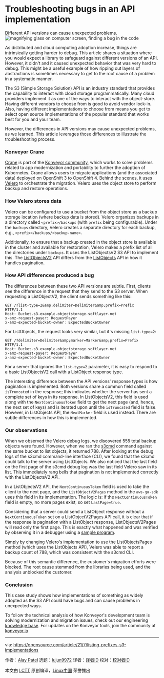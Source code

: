 [#]: subject: (Troubleshooting bugs in an API implementation)
[#]: via: (https://opensource.com/article/21/7/listing-prefixes-s3-implementations)
[#]: author: (Alay Patel https://opensource.com/users/alpatel)
[#]: collector: (lujun9972)
[#]: translator: ( )
[#]: reviewer: ( )
[#]: publisher: ( )
[#]: url: ( )

Troubleshooting bugs in an API implementation
======
Different API versions can cause unexpected problems.
![magnifying glass on computer screen, finding a bug in the code][1]

As distributed and cloud computing adoption increase, things are intrinsically getting harder to debug. This article shares a situation where you would expect a library to safeguard against different versions of an API. However, it didn't and it caused unexpected behavior that was very hard to debug. This might be a useful example of how ripping out layers of abstractions is sometimes necessary to get to the root cause of a problem in a systematic manner.

The S3 (Simple Storage Solution) API is an industry standard that provides the capability to interact with cloud storage programmatically. Many cloud providers implement it as one of the ways to interact with the object-store. Having different vendors to choose from is good to avoid vendor lock-in. Also, having different implementations to choose from means you get to select open source implementations of the popular standard that works best for you and your team.

However, the differences in API versions may cause unexpected problems, as we learned. This article leverages those differences to illustrate the troubleshooting process.

### Konveyor Crane

[Crane][2] is part of the [Konveyor community][3], which works to solve problems related to app modernization and portability to further the adoption of Kubernetes. Crane allows users to migrate applications (and the associated data) deployed on OpenShift 3 to OpenShift 4. Behind the scenes, it uses [Velero][4] to orchestrate the migration. Velero uses the object store to perform backup and restore operations.

### How Velero stores data

Velero can be configured to use a bucket from the object store as a backup storage location (where backup data is stored). Velero organizes backups in a directory called `<prefix>/backups` (with `prefix` being configurable). Under the `backups` directory, Velero creates a separate directory for each backup, e.g., `<prefix>/backups/<backup-name>`.

Additionally, to ensure that a backup created in the object store is available in the cluster and available for restoration, Velero makes a prefix list of all the directories under `backups`. It uses the ListObjectsV2 S3 API to implement this. The [ListObjectsV2][5] API differs from the [ListObjects][6] API in how it handles pagination.

### How API differences produced a bug

The differences between these two API versions are subtle. First, clients see the difference in the request that they send to the S3 server. When requesting a ListObjectV2, the client sends something like this:


```
GET /?list-type=2&amp;delimiter=Delimiter&amp;prefix=Prefix
HTTP/1.1
Host: Bucket.s3.example.objectstorage.softlayer.net
x-amz-request-payer: RequestPayer
x-amz-expected-bucket-owner: ExpectedBucketOwner
```

For ListObjects, the request looks very similar, but it's missing `list-type=2`:


```
GET /?delimiter=Delimiter&amp;marker=Marker&amp;prefix=Prefix
HTTP/1.1
Host: Bucket.s3.example.objectstorage.softlayer.net
x-amz-request-payer: RequestPayer
x-amz-expected-bucket-owner: ExpectedBucketOwner
```

For a server that ignores the `list-type=2` parameter, it is easy to respond to a basic ListObjectsV2 call with a ListObject response type.

The interesting difference between the API versions' response types is how pagination is implemented. Both versions share a common field called `isTruncated` in the response; this indicates whether the server has sent a complete set of keys in its response. In ListObjectsV2, this field is used along with the `NextContinuousToken` field to get the next page (and, hence, the next set of keys) and is iterated upon until the `isTruncated` field is false. However, in ListObjects API, the `NextMarker` field is used instead. There are subtle differences in how this is implemented.

### Our observations

When we observed the Velero debug logs, we discovered 555 total backup objects were found. However, when we ran the [s3cmd][7] command against the same bucket to list objects, it returned 788. After looking at the debug logs of the s3cmd command-line interface (CLI), we found that the s3cmd could talk to the server using ListObjects. We also noticed that the last field on the first page of the s3cmd debug log was the last field Velero saw in its list. This immediately rang bells that pagination is not implemented correctly with the ListObjectsV2 API.

In a ListObjectsV2 API, the `NextContinuousToken` field is used to take the client to the next page, and the `ListObjectV2Pages` method in the `aws-go-sdk` uses this field in its implementation. The logic is: if the `NextContinuousToken` field is empty, no more pages exist, so set `LastPage=true`.

Considering that a server could send a ListObject response without a `NextContinuousToken` set on a ListObjectV2Pages API call, it is clear that if the response is pagination with a ListObject response, ListObjectsV2Pages will read only the first page. This is exactly what happened and was verified by observing it in a debugger using a [sample program][8].

Simply by changing Velero's implementation to use the ListObjectsPages method (which uses the ListObjects API), Velero was able to report a backup count of 788, which was consistent with the s3cmd CLI.

Because of this semantic difference, the customer's migration efforts were blocked. The root cause stemmed from the libraries being used, and the analysis unblocked the customer.

### Conclusion

This case study shows how implementations of something as widely adopted as the S3 API could have bugs and can cause problems in unexpected ways.

To follow the technical analysis of how Konveyor's development team is solving modernization and migration issues, check out our engineering [knowledge base][9]. For updates on the Konveyor tools, join the community at [konveyor.io][10]

--------------------------------------------------------------------------------

via: https://opensource.com/article/21/7/listing-prefixes-s3-implementations

作者：[Alay Patel][a]
选题：[lujun9972][b]
译者：[译者ID](https://github.com/译者ID)
校对：[校对者ID](https://github.com/校对者ID)

本文由 [LCTT](https://github.com/LCTT/TranslateProject) 原创编译，[Linux中国](https://linux.cn/) 荣誉推出

[a]: https://opensource.com/users/alpatel
[b]: https://github.com/lujun9972
[1]: https://opensource.com/sites/default/files/styles/image-full-size/public/lead-images/mistake_bug_fix_find_error.png?itok=PZaz3dga (magnifying glass on computer screen, finding a bug in the code)
[2]: https://www.konveyor.io/crane
[3]: https://www.redhat.com/en/blog/red-hat-and-ibm-research-launch-konveyor-project
[4]: https://velero.io/
[5]: https://docs.aws.amazon.com/AmazonS3/latest/API/API_ListObjectsV2.html
[6]: https://docs.aws.amazon.com/AmazonS3/latest/API/API_ListObjects.html
[7]: https://s3tools.org/usage
[8]: https://gist.github.com/alaypatel07/c2a1f34095813e8887ddcb3f6e90d262
[9]: http://engineering.konveyor.io/
[10]: https://konveyor.io/
